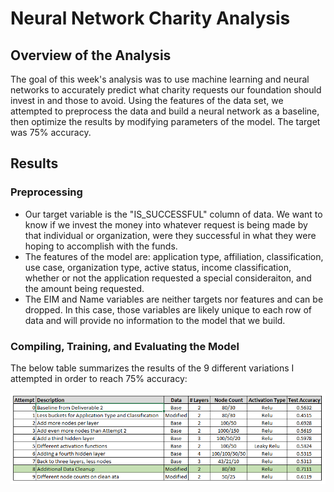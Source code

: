 # Neural Network Charity Analysis

## Overview of the Analysis
The goal of this week's analysis was to use machine learning and neural networks to accurately predict what charity requests our foundation should invest in and those to avoid.  Using the features of the data set, we attempted to preprocess the data and build a neural network as a baseline, then optimize the results by modifying parameters of the model.  The target was 75% accuracy.

## Results

### Preprocessing
- Our target variable is the "IS_SUCCESSFUL" column of data.  We want to know if we invest the money into whatever request is being made by that individual or organization, were they successful in what they were hoping to accomplish with the funds.
- The features of the model are: application type, affiliation, classification, use case, organization type, active status, income classification, whether or not the application requested a special consideraiton, and the amount being requested.
- The EIM and Name variables are neither targets nor features and can be dropped.  In this case, those variables are likely unique to each row of data and will provide no information to the model that we build.

### Compiling, Training, and Evaluating the Model

The below table summarizes the results of the 9 different variations I attempted in order to reach 75% accuracy:

![Summary Table](/Resources/summary_table.png)
